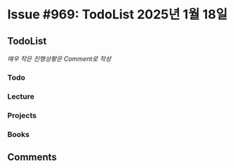 # Issue #969: TodoList 2025년 1월 18일

## TodoList

*매우 작은 진행상황은 Comment로 작성*

### Todo  

### Lecture

### Projects

### Books


## Comments

